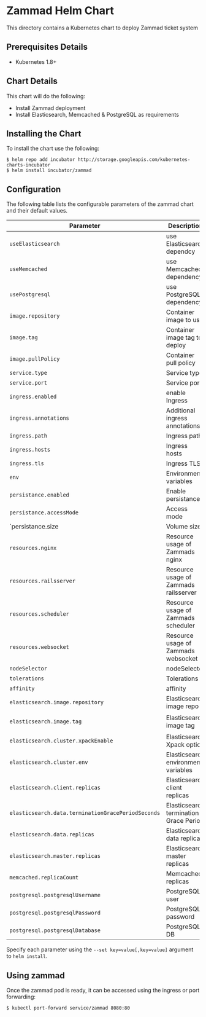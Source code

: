 # Zammad Helm Chart

This directory contains a Kubernetes chart to deploy Zammad ticket system


## Prerequisites Details

* Kubernetes 1.8+


## Chart Details

This chart will do the following:

* Install Zammad deployment
* Install Elasticsearch, Memcached & PostgreSQL as requirements


## Installing the Chart

To install the chart use the following:

```console
$ helm repo add incubator http://storage.googleapis.com/kubernetes-charts-incubator
$ helm install incubator/zammad
```


## Configuration

The following table lists the configurable parameters of the zammad chart and their default values.

|             Parameter             |              Description                 |               Default               |
|-----------------------------------|------------------------------------------|-------------------------------------|
| `useElasticsearch`                | use Elasticsearch dependcy               | `true`                              |
| `useMemcached`                    | use Memcached dependency                 | `true`                              |
| `usePostgresql`                   | use PostgreSQL dependency                | `true`                              |
| `image.repository`                | Container image to use                   | `zammad/zammad-docker-compose`      |
| `image.tag`                       | Container image tag to deploy            | `2.8.0-22`                          |
| `image.pullPolicy`                | Container pull policy                    | `IfNotPresent`                      |
| `service.type`                    | Service type                             | `ClusterIP`                         |
| `service.port`                    | Service port                             | `80`                                |
| `ingress.enabled`                 | enable Ingress                           | `false`                             |
| `ingress.annotations`             | Additional ingress annotations           | ``                                  |
| `ingress.path`                    | Ingress path                             | ``                                  |
| `ingress.hosts`                   | Ingress hosts                            | ``                                  |
| `ingress.tls`                     | Ingress TLS                              | `[]`                                |
| `env`                             | Environment variables                    | `See values.yaml`                   |
| `persistance.enabled`             | Enable persistance                       | `true`                              |
| `persistance.accessMode`          | Access mode                              | `ReadWriteOnce`                     |
| `persistance.size                 | Volume size                              | `15Gi`                              |
| `resources.nginx`                 | Resource usage of Zammads nginx          | `{}`                                |
| `resources.railsserver`           | Resource usage of Zammads railsserver    | `{}`                                |
| `resources.scheduler`             | Resource usage of Zammads scheduler      | `{}`                                |
| `resources.websocket`             | Resource usage of Zammads websocket      | `{}`                                |
| `nodeSelector`                    | nodeSelector                             | `{}`                                |
| `tolerations`                     | Tolerations                              | `[]`                                |
| `affinity`                        | affinity                                 | `{}`                                |
| `elasticsearch.image.repository`  | Elasticsearch image repo                 | `zammad/zammad-docker-compose`      |
| `elasticsearch.image.tag`         | Elasticsearch image tag                  | `zammad-elasticsearch-2.8.0-22`     |
| `elasticsearch.cluster.xpackEnable` | Elasticsearch Xpack option             | `false`                             |
| `elasticsearch.cluster.env`       | Elasticsearch environment variables      | ``                                  |
| `elasticsearch.client.replicas`   | Elasticsearch client replicas            | `1`                                 |
| `elasticsearch.data.terminationGracePeriodSeconds` | Elasticsearch termination Grace Period | `60`                 |
| `elasticsearch.data.replicas`     | Elasticsearch data replicas              | `1`                                 |
| `elasticsearch.master.replicas`   | Elasticsearch master replicas            | `1`                                 |
| `memcached.replicaCount`          | Memcached replicas                       | `1`                                 |
| `postgresql.postgresqlUsername`   | PostgreSQL user                          | `zammad`                            |
| `postgresql.postgresqlPassword`   | PostgreSQL password                      | `zammad`                            |
| `postgresql.postgresqlDatabase`   | PostgreSQL DB                            | `zammad_production`                 |


Specify each parameter using the `--set key=value[,key=value]` argument to `helm install`.


## Using zammad

Once the zammad pod is ready, it can be accessed using the ingress or port forwarding:

```console
$ kubectl port-forward service/zammad 8080:80
```
